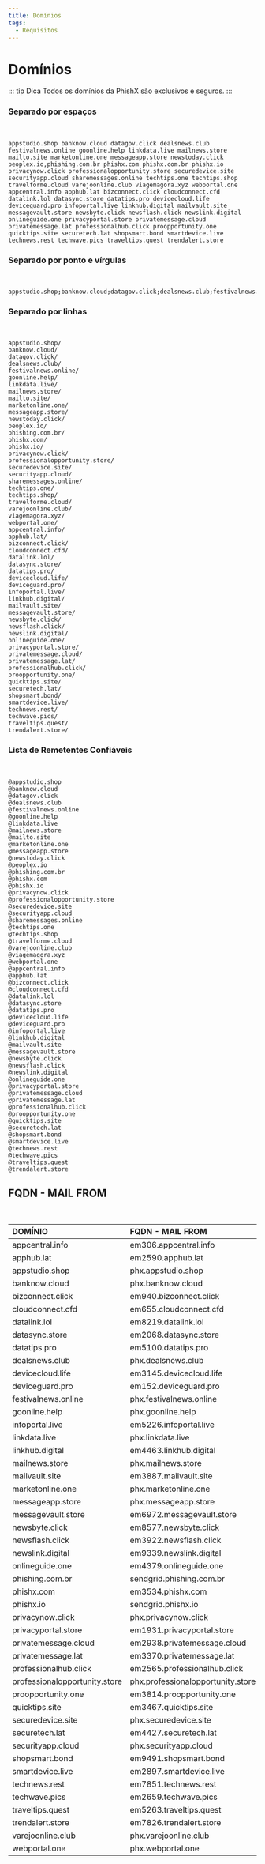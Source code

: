 ```yaml
---
title: Domínios
tags:
  - Requisitos
---
```


# Domínios

::: tip Dica
Todos os domínios da PhishX são exclusivos e seguros.
:::

### Separado por espaços

<br>

```
appstudio.shop banknow.cloud datagov.click dealsnews.club festivalnews.online goonline.help linkdata.live mailnews.store mailto.site marketonline.one messageapp.store newstoday.click peoplex.io,phishing.com.br phishx.com phishx.com.br phishx.io privacynow.click professionalopportunity.store securedevice.site securityapp.cloud sharemessages.online techtips.one techtips.shop travelforme.cloud varejoonline.club viagemagora.xyz webportal.one appcentral.info apphub.lat bizconnect.click cloudconnect.cfd datalink.lol datasync.store datatips.pro devicecloud.life deviceguard.pro infoportal.live linkhub.digital mailvault.site messagevault.store newsbyte.click newsflash.click newslink.digital onlineguide.one privacyportal.store privatemessage.cloud privatemessage.lat professionalhub.click proopportunity.one quicktips.site securetech.lat shopsmart.bond smartdevice.live technews.rest techwave.pics traveltips.quest trendalert.store
```

### Separado por ponto e vírgulas

<br>

```
appstudio.shop;banknow.cloud;datagov.click;dealsnews.club;festivalnews.online;goonline.help;linkdata.live;mailnews.store;mailto.site;marketonline.one;messageapp.store;newstoday.click;peoplex.io,phishing.com.br;phishx.com;phishx.com.br;phishx.io;privacynow.click;professionalopportunity.store;securedevice.site;securityapp.cloud;sharemessages.online;techtips.one;techtips.shop;travelforme.cloud;varejoonline.club;viagemagora.xyz;webportal.one;appcentral.info;apphub.lat;bizconnect.click;cloudconnect.cfd;datalink.lol;datasync.store;datatips.pro;devicecloud.life;deviceguard.pro;infoportal.live;linkhub.digital;mailvault.site;messagevault.store;newsbyte.click;newsflash.click;newslink.digital;onlineguide.one;privacyportal.store;privatemessage.cloud;privatemessage.lat;professionalhub.click;proopportunity.one;quicktips.site;securetech.lat;shopsmart.bond;smartdevice.live;technews.rest;techwave.pics;traveltips.quest;trendalert.store
```

### Separado por linhas

<br>

```
appstudio.shop/
banknow.cloud/
datagov.click/
dealsnews.club/
festivalnews.online/
goonline.help/
linkdata.live/
mailnews.store/
mailto.site/
marketonline.one/
messageapp.store/
newstoday.click/
peoplex.io/
phishing.com.br/
phishx.com/
phishx.io/
privacynow.click/
professionalopportunity.store/
securedevice.site/
securityapp.cloud/
sharemessages.online/
techtips.one/
techtips.shop/
travelforme.cloud/
varejoonline.club/
viagemagora.xyz/
webportal.one/
appcentral.info/
apphub.lat/
bizconnect.click/
cloudconnect.cfd/
datalink.lol/
datasync.store/
datatips.pro/
devicecloud.life/
deviceguard.pro/
infoportal.live/
linkhub.digital/
mailvault.site/
messagevault.store/
newsbyte.click/
newsflash.click/
newslink.digital/
onlineguide.one/
privacyportal.store/
privatemessage.cloud/
privatemessage.lat/
professionalhub.click/
proopportunity.one/
quicktips.site/
securetech.lat/
shopsmart.bond/
smartdevice.live/
technews.rest/
techwave.pics/
traveltips.quest/
trendalert.store/
```

### Lista de Remetentes Confiáveis

<br>

```
@appstudio.shop
@banknow.cloud
@datagov.click
@dealsnews.club
@festivalnews.online
@goonline.help
@linkdata.live
@mailnews.store
@mailto.site
@marketonline.one
@messageapp.store
@newstoday.click
@peoplex.io
@phishing.com.br
@phishx.com
@phishx.io
@privacynow.click
@professionalopportunity.store
@securedevice.site
@securityapp.cloud
@sharemessages.online
@techtips.one
@techtips.shop
@travelforme.cloud
@varejoonline.club
@viagemagora.xyz
@webportal.one
@appcentral.info
@apphub.lat
@bizconnect.click
@cloudconnect.cfd
@datalink.lol
@datasync.store
@datatips.pro
@devicecloud.life
@deviceguard.pro
@infoportal.live
@linkhub.digital
@mailvault.site
@messagevault.store
@newsbyte.click
@newsflash.click
@newslink.digital
@onlineguide.one
@privacyportal.store
@privatemessage.cloud
@privatemessage.lat
@professionalhub.click
@proopportunity.one
@quicktips.site
@securetech.lat
@shopsmart.bond
@smartdevice.live
@technews.rest
@techwave.pics
@traveltips.quest
@trendalert.store
```

## FQDN - MAIL FROM

<br>

| DOMÍNIO                       | FQDN - MAIL FROM                  |
| :---------------------------- | :-------------------------------- |
| appcentral.info               | em306.appcentral.info             |
| apphub.lat                    | em2590.apphub.lat                 |
| appstudio.shop                | phx.appstudio.shop                |
| banknow.cloud                 | phx.banknow.cloud                 |
| bizconnect.click              | em940.bizconnect.click            |
| cloudconnect.cfd              | em655.cloudconnect.cfd            |
| datalink.lol                  | em8219.datalink.lol               |
| datasync.store                | em2068.datasync.store             |
| datatips.pro                  | em5100.datatips.pro               |
| dealsnews.club                | phx.dealsnews.club                |
| devicecloud.life              | em3145.devicecloud.life           |
| deviceguard.pro               | em152.deviceguard.pro             |
| festivalnews.online           | phx.festivalnews.online           |
| goonline.help                 | phx.goonline.help                 |
| infoportal.live               | em5226.infoportal.live            |
| linkdata.live                 | phx.linkdata.live                 |
| linkhub.digital               | em4463.linkhub.digital            |
| mailnews.store                | phx.mailnews.store                |
| mailvault.site                | em3887.mailvault.site             |
| marketonline.one              | phx.marketonline.one              |
| messageapp.store              | phx.messageapp.store              |
| messagevault.store            | em6972.messagevault.store         |
| newsbyte.click                | em8577.newsbyte.click             |
| newsflash.click               | em3922.newsflash.click            |
| newslink.digital              | em9339.newslink.digital           |
| onlineguide.one               | em4379.onlineguide.one            |
| phishing.com.br               | sendgrid.phishing.com.br          |
| phishx.com                    | em3534.phishx.com                 |
| phishx.io                     | sendgrid.phishx.io                |
| privacynow.click              | phx.privacynow.click              |
| privacyportal.store           | em1931.privacyportal.store        |
| privatemessage.cloud          | em2938.privatemessage.cloud       |
| privatemessage.lat            | em3370.privatemessage.lat         |
| professionalhub.click         | em2565.professionalhub.click      |
| professionalopportunity.store | phx.professionalopportunity.store |
| proopportunity.one            | em3814.proopportunity.one         |
| quicktips.site                | em3467.quicktips.site             |
| securedevice.site             | phx.securedevice.site             |
| securetech.lat                | em4427.securetech.lat             |
| securityapp.cloud             | phx.securityapp.cloud             |
| shopsmart.bond                | em9491.shopsmart.bond             |
| smartdevice.live              | em2897.smartdevice.live           |
| technews.rest                 | em7851.technews.rest              |
| techwave.pics                 | em2659.techwave.pics              |
| traveltips.quest              | em5263.traveltips.quest           |
| trendalert.store              | em7826.trendalert.store           |
| varejoonline.club             | phx.varejoonline.club             |
| webportal.one                 | phx.webportal.one                 |
